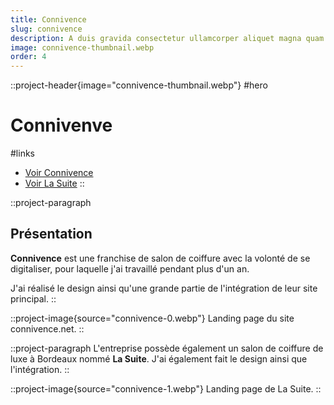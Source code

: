 ```yaml
---
title: Connivence
slug: connivence
description: A duis gravida consectetur ullamcorper aliquet magna quam morbi. Neque feugiat enim sem morbi vel faucibus cursus.
image: connivence-thumbnail.webp
order: 4
---
```


::project-header{image="connivence-thumbnail.webp"}
#hero
# Connivenve

#links
- [Voir Connivence](https://connivence.net/)
- [Voir La Suite](https://lasuiteconnivence.net/fr/)
::

::project-paragraph
## Présentation

**Connivence** est une franchise de salon de coiffure avec la volonté de se digitaliser, pour laquelle j'ai travaillé pendant plus d'un an.

J'ai réalisé le design ainsi qu'une grande partie de l'intégration de leur site principal.
::

::project-image{source="connivence-0.webp"}
Landing page du site connivence.net.
::

::project-paragraph
L'entreprise possède également un salon de coiffure de luxe à Bordeaux nommé **La Suite**. J'ai également fait le design ainsi que l'intégration.
::

::project-image{source="connivence-1.webp"}
Landing page de La Suite.
::
